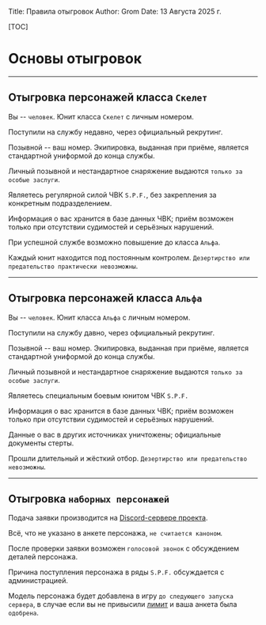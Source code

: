 Title: Правила отыгровок
Author: Grom
Date: 13 Августа 2025 г.

[TOC]

# Основы отыгровок

---

## Отыгровка персонажей класса `Скелет`
Вы -- `человек`. Юнит класса `Скелет` с личным номером.

Поступили на службу недавно, через официальный рекрутинг.

Позывной -- ваш номер. Экипировка, выданная при приёме, является стандартной униформой до конца службы.

Личный позывной и нестандартное снаряжение выдаются `только за особые заслуги`.

Являетесь регулярной силой ЧВК `S.P.F.`, без закрепления за конкретным подразделением.

Информация о вас хранится в базе данных ЧВК; приём возможен только при отсутствии судимостей и серьёзных нарушений.

При успешной службе возможно повышение до класса `Альфа`.

Каждый юнит находится под постоянным контролем. `Дезертирство или предательство практически невозможны`.

---

## Отыгровка персонажей класса `Альфа`
Вы -- `человек`. Юнит класса `Альфа` с личным номером.

Поступили на службу давно, через официальный рекрутинг.

Позывной -- ваш номер. Экипировка, выданная при приёме, является стандартной униформой до конца службы.

Личный позывной и нестандартное снаряжение выдаются `только за особые заслуги`.

Являетесь специальным боевым юнитом ЧВК `S.P.F.`

Информация о вас хранится в базе данных ЧВК; приём возможен только при отсутствии судимостей и серьёзных нарушений.

Данные о вас в других источниках уничтожены; официальные документы стерты.

Прошли длительный и жёсткий отбор. `Дезертирство или предательство невозможны`.

---

## Отыгровка `наборных персонажей`
Подача заявки производится на [Discord-сервере проекта](/discord).

Всё, что не указано в анкете персонажа, `не считается каноном`.

После проверки заявки возможен `голосовой звонок` с обсуждением деталей персонажа.

Причина поступления персонажа в ряды `S.P.F.` обсуждается с администрацией.

Модель персонажа будет добавлена в игру `до следующего запуска сервера`, в случае если вы не привысили [лимит](/wiki/docs/limits) и ваша анкета была `одобрена`.

